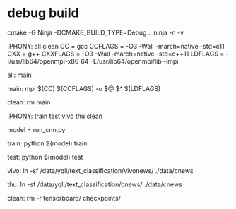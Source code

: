 # debug build
cmake -G Ninja -DCMAKE_BUILD_TYPE=Debug ..
ninja -n -v


.PHONY: all clean
CC = gcc
CCFLAGS = -O3 -Wall -march=native -std=c11
CXX = g++
CXXFLAGS = -O3 -Wall -march=native -std=c++11
LDFLAGS =  -I/usr/lib64/openmpi-x86_64 -L/usr/lib64/openmpi/lib -lmpi

all: main

main: mpi
	$(CC) $(CCFLAGS) -o $@ $^ $(LDFLAGS)

clean:
	rm main


.PHONY: train test vivo thu clean

model = run_cnn.py

train:
	python $(model) train

test:
	python $(model) test

vivo:
	ln -sf /data/yqli/text_classification/vivonews/ ./data/cnews

thu:
	ln -sf /data/yqli/text_classification/cnews/ ./data/cnews

clean:
	rm -r tensorboard/  checkpoints/